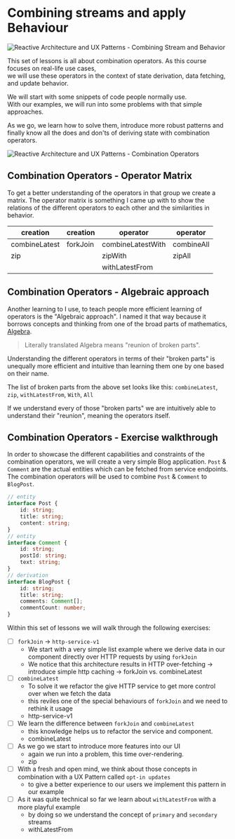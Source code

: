 # Combining streams and apply Behaviour

![Reactive Architecture and UX Patterns - Combining Stream and Behavior](./assets/images/Reactive-architecture-and-ux-patterns_angular_combining-streams-and-behavior_michael-hladky.png)

This set of lessons is all about combination operators. 
As this course focuses on real-life use cases,  
we will use these operators in the context of state derivation, data fetching, and update behavior.

We will start with some snippets of code people normally use.  
With our examples, we will run into some problems with that simple approaches. 

As we go, we learn how to solve them, 
introduce more robust patterns and finally know all the does and don'ts of deriving state with combination operators. 

![Reactive Architecture and UX Patterns - Combination Operators](./assets/images/Reactive-architecture-and-ux-patterns_angular_combination-operators-dark_michael-hladky.png)

## Combination Operators - Operator Matrix

To get a better understanding of the operators in that group we create a matrix.
The operator matrix is something I came up with to show the relations of the different 
operators to each other and the similarities in behavior. 

| creation       | creation       |  operator         | operator    |
|----------------|----------------|-------------------|-------------|
| combineLatest  | forkJoin       | combineLatestWith | combineAll  |
| zip            |                | zipWith           | zipAll      |
|                |                | withLatestFrom    |             |

## Combination Operators - Algebraic approach

Another learning to I use, to teach people more efficient learning of operators is the "Algebraic approach".
I named it that way because it borrows concepts and thinking from one of the broad parts of mathematics, [Algebra](https://en.wikipedia.org/wiki/Algebra).

> Literally translated Algebra means "reunion of broken parts".

Understanding the different operators in terms of their "broken parts" is unequally more efficient and intuitive than learning them one by one based on their name.

The list of broken parts from the above set looks like this:
`combineLatest`, `zip`, `withLatestFrom`, `With`, `All` 

If we understand every of those "broken parts" we are intuitively able to understand their "reunion", meaning the operators itself.

## Combination Operators - Exercise walkthrough

In order to showcase the different capabilities and constraints of the combination operators, we will create a very simple Blog application. `Post` & `Comment` are the actual entities which can be fetched from service endpoints.
The combination operators will be used to combine `Post` & `Comment` to `BlogPost`.

```Typescript
// entity
interface Post {
    id: string;
    title: string;
    content: string;
}
// entity
interface Comment {
    id: string;
    postId: string;
    text: string;
}
// derivation
interface BlogPost { 
    id: string;
    title: string;
    comments: Comment[];
    commentCount: number;
}
```

Within this set of lessons we will walk through the following exercises:

- [ ] `forkJoin` -> `http-service-v1`
  - We start with a very simple list example where we derive data in our component directly over HTTP requests by using `forkJoin`
  - We notice that this architecture results in HTTP over-fetching -> introduce simple http caching -> forkJoin vs. combineLatest
- [ ] `combineLatest`
  - To solve it we refactor the give HTTP service to get more control over when we fetch the data
  - this reviles one of the special behaviours of `forkJoin` and we need to rethink it usage
  - http-service-v1
- [ ] We learn the difference between `forkJoin` and `combineLatest` 
  - this knowledge helps us to refactor the service and component.
  - combineLatest
- [ ] As we go we start to introduce more features into our UI
   - again we run into a problem, this time over-rendering.
   - zip
- [ ] With a fresh and open mind, we think about those concepts in combination with a UX Pattern called `opt-in updates`
  - to give a better experience to our users we implement this pattern in our example
- [ ] As it was quite technical so far we learn about `withLatestFrom` with a more playful example 
  - by doing so we understand the concept of `primary` and `secondary` streams
  - withLatestFrom



